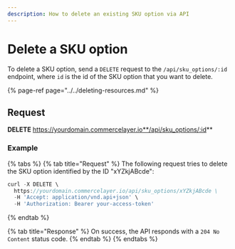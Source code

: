 ```yaml
---
description: How to delete an existing SKU option via API
---
```


# Delete a SKU option

To delete a SKU option, send a `DELETE` request to the `/api/sku_options/:id` endpoint, where `id` is the id of the SKU option that you want to delete.

{% page-ref page="../../deleting-resources.md" %}

## Request

**DELETE** https://yourdomain.commercelayer.io**/api/sku_options/:id**

### Example

{% tabs %}
{% tab title="Request" %}
The following request tries to delete the SKU option identified by the ID "xYZkjABcde":

```javascript
curl -X DELETE \
  https://yourdomain.commercelayer.io/api/sku_options/xYZkjABcde \
  -H 'Accept: application/vnd.api+json' \
  -H 'Authorization: Bearer your-access-token'
```
{% endtab %}

{% tab title="Response" %}
On success, the API responds with a `204 No Content` status code.
{% endtab %}
{% endtabs %}

